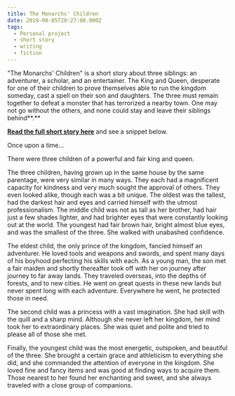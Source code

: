 ```yaml
---
title: The Monarchs' Children
date: 2019-08-05T20:27:00.000Z
tags:
  - Personal project
  - short story
  - writing
  - fiction
---
```

"The Monarchs' Children" is a short story about three siblings: an adventurer, a scholar, and an entertainer. The King and Queen, desperate for one of their children to prove themselves able to run the kingdom someday, cast a spell on their son and daughters. The three must remain together to defeat a monster that has terrorized a nearby town. One may not go without the others, and none could stay and leave their siblings behind**.**

**[Read the full short story here](https://drive.google.com/file/d/1Iozbm-kfbbEPGHM-8XCJvaXRC1ngJWtK/view?usp=sharing)** and see a snippet below.

Once upon a time…

There were three children of a powerful and fair king and queen.

The three children, having grown up in the same house by the same parentage, were very similar in many ways. They each had a magnificent capacity for kindness and very much sought the approval of others. They even looked alike, though each was a bit unique. The oldest was the tallest, had the darkest hair and eyes and carried himself with the utmost professionalism. The middle child was not as tall as her brother, had hair just a few shades lighter, and had brighter eyes that were constantly looking out at the world. The youngest had fair brown hair, bright almost blue eyes, and was the smallest of the three. She walked with unabashed confidence.

The eldest child, the only prince of the kingdom, fancied himself an adventurer. He loved tools and weapons and swords, and spent many days of his boyhood perfecting his skills with each. As a young man, the son met a fair maiden and shortly thereafter took off with her on journey after journey to far away lands. They traveled overseas, into the depths of forests, and to new cities. He went on great quests in these new lands but never spent long with each adventure. Everywhere he went, he protected those in need.

The second child was a princess with a vast imagination. She had skill with the quill and a sharp mind. Although she never left her kingdom, her mind took her to extraordinary places. She was quiet and polite and tried to please all of those she met.

Finally, the youngest child was the most energetic, outspoken, and beautiful of the three. She brought a certain grace and athleticism to everything she did, and she commanded the attention of everyone in the kingdom. She loved fine and fancy items and was good at finding ways to acquire them. Those nearest to her found her enchanting and sweet, and she always traveled with a close group of companions.